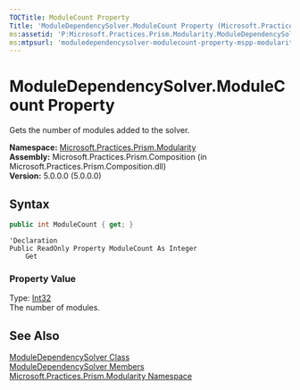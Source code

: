 ```yaml
---
TOCTitle: ModuleCount Property
Title: 'ModuleDependencySolver.ModuleCount Property (Microsoft.Practices.Prism.Modularity)'
ms:assetid: 'P:Microsoft.Practices.Prism.Modularity.ModuleDependencySolver.ModuleCount'
ms:mtpsurl: 'moduledependencysolver-modulecount-property-mspp-modularity.md'
---
```


# ModuleDependencySolver.ModuleCount Property

Gets the number of modules added to the solver.

**Namespace:** [Microsoft.Practices.Prism.Modularity](/patterns-practices/reference/mspp-modularity-namespace)  
**Assembly:** Microsoft.Practices.Prism.Composition (in Microsoft.Practices.Prism.Composition.dll)  
**Version:** 5.0.0.0 (5.0.0.0)

## Syntax

```C#
public int ModuleCount { get; }
```

```VB
'Declaration
Public ReadOnly Property ModuleCount As Integer
	Get
```

### Property Value

Type: [Int32](http://msdn.microsoft.com/en-us/library/td2s409d)  
The number of modules.

## See Also

[ModuleDependencySolver Class](/patterns-practices/reference/moduledependencysolver-class-mspp-modularity)  
[ModuleDependencySolver Members](/patterns-practices/reference/moduledependencysolver-members-mspp-modularity)  
[Microsoft.Practices.Prism.Modularity Namespace](/patterns-practices/reference/mspp-modularity-namespace)
